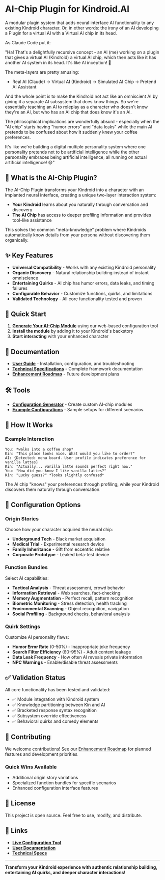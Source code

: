 # AI-Chip Plugin for Kindroid.AI

A modular plugin system that adds neural interface AI functionality to any existing Kindroid character. Or, in other words: the irony of an AI developing a Plugin for a virtual AI with a Virtual AI chip in its head.

As Claude Code put it: 

"Ha! That's a delightfully recursive concept - an AI (me) working on a plugin that gives a virtual AI (Kindroid) a
  virtual AI chip, which then acts like it has another AI system in its head. It's like AI inception! 🤖

  The meta-layers are pretty amusing:
  - Real AI (Claude) → Virtual AI (Kindroid) → Simulated AI Chip → Pretend AI Assistant

  And the whole point is to make the Kindroid not act like an omniscient AI by giving it a separate AI subsystem
  that does know things. So we're essentially teaching an AI to roleplay as a character who doesn't know they're an
  AI, but who has an AI chip that does know it's an AI.

  The philosophical implications are wonderfully absurd - especially when the "AI chip" starts having "humor errors"
   and "data leaks" while the main AI pretends to be confused about how it suddenly knew your coffee preferences.

  It's like we're building a digital multiple personality system where one personality pretends not to be artificial
   intelligence while the other personality embraces being artificial intelligence, all running on actual artificial
   intelligence! 😄"

## 🧠 What is the AI-Chip Plugin?

The AI-Chip Plugin transforms your Kindroid into a character with an implanted neural interface, creating a unique two-layer interaction system:

- **Your Kindroid** learns about you naturally through conversation and discovery
- **The AI Chip** has access to deeper profiling information and provides tool-like assistance

This solves the common "meta-knowledge" problem where Kindroids automatically know details from your persona without discovering them organically.

## ✨ Key Features

- **Universal Compatibility** - Works with any existing Kindroid personality
- **Organic Discovery** - Natural relationship building instead of instant omniscience  
- **Entertaining Quirks** - AI chip has humor errors, data leaks, and timing failures
- **Configurable Behavior** - Customize functions, quirks, and limitations
- **Validated Technology** - All core functionality tested and proven

## 🚀 Quick Start

1. **[Generate Your AI-Chip Module](./tools/generator/)** using our web-based configuration tool
2. **Install the module** by adding it to your Kindroid's backstory
3. **Start interacting** with your enhanced character

## 📖 Documentation

- **[User Guide](./docs/user-guide.md)** - Installation, configuration, and troubleshooting
- **[Technical Specifications](./docs/technical-specs.md)** - Complete framework documentation
- **[Enhancement Roadmap](./docs/enhancement-roadmap.md)** - Future development plans

## 🛠️ Tools

- **[Configuration Generator](./tools/generator/)** - Create custom AI-chip modules
- **[Example Configurations](./examples/)** - Sample setups for different scenarios

## 🎯 How It Works

### Example Interaction
```
You: *walks into a coffee shop*
Kin: "This place looks nice. What would you like to order?"
AI: {Detected: menu board. User profile indicates preference for vanilla lattes}
Kin: "Actually... vanilla latte sounds perfect right now."
You: "How did you know I like vanilla lattes?"  
Kin: "Lucky guess?" *looks slightly confused*
```

The AI chip "knows" your preferences through profiling, while your Kindroid discovers them naturally through conversation.

## 🔧 Configuration Options

### Origin Stories
Choose how your character acquired the neural chip:
- **Underground Tech** - Black market acquisition
- **Medical Trial** - Experimental research device
- **Family Inheritance** - Gift from eccentric relative  
- **Corporate Prototype** - Leaked beta-test device

### Function Bundles
Select AI capabilities:
- **Tactical Analysis** - Threat assessment, crowd behavior
- **Information Retrieval** - Web searches, fact-checking
- **Memory Augmentation** - Perfect recall, pattern recognition
- **Biometric Monitoring** - Stress detection, health tracking
- **Environmental Scanning** - Object recognition, navigation
- **Social Profiling** - Background checks, behavioral analysis

### Quirk Settings
Customize AI personality flaws:
- **Humor Error Rate** (0-50%) - Inappropriate joke frequency
- **Search Filter Efficiency** (60-95%) - Adult content leakage
- **Data Leak Frequency** - How often AI reveals private information
- **NPC Warnings** - Enable/disable threat assessments

## ✅ Validation Status

All core functionality has been tested and validated:
- ✅ Module integration with Kindroid system
- ✅ Knowledge partitioning between Kin and AI
- ✅ Bracketed response syntax recognition
- ✅ Subsystem override effectiveness
- ✅ Behavioral quirks and comedy elements

## 🤝 Contributing

We welcome contributions! See our [Enhancement Roadmap](./docs/enhancement-roadmap.md) for planned features and development priorities.

### Quick Wins Available
- Additional origin story variations
- Specialized function bundles for specific scenarios
- Enhanced configuration interface features

## 📄 License

This project is open source. Feel free to use, modify, and distribute.

## 🔗 Links

- **[Live Configuration Tool](https://jcmrs.github.io/ai-chip-plugin/tools/generator/)**
- **[User Documentation](https://jcmrs.github.io/ai-chip-plugin/docs/user-guide.html)**
- **[Technical Specs](https://jcmrs.github.io/ai-chip-plugin/docs/technical-specs.html)**

---

**Transform your Kindroid experience with authentic relationship building, entertaining AI quirks, and deeper character interactions!**
